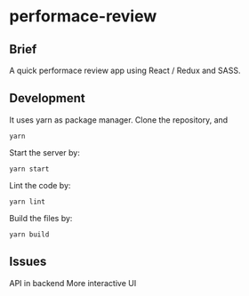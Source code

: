 # performace-review

## Brief
A quick performace review app using React / Redux and SASS.

## Development

It uses yarn as package manager. Clone the repository, and

```
yarn
```

Start the server by:

```
yarn start
```

Lint the code by:

```
yarn lint
```

Build the files by:

```
yarn build
```


## Issues
API in backend
More interactive UI
